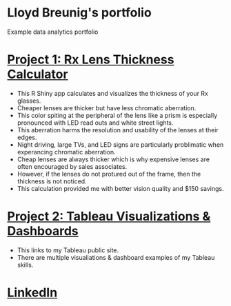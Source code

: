# Lloyd Breunig's portfolio
Example data analytics portfolio

# [Project 1: Rx Lens Thickness Calculator](https.//github.com/TEMPORARY-PLACEHOLDER)
* This R Shiny app calculates and visualizes the thickness of your Rx glasses. 
* Cheaper lenses are thicker but have less chromatic aberration. 
* This color spiting at the peripheral of the lens like a prism is especially pronounced with LED read outs and white street lights.
* This aberration harms the resolution and usability of the lenses at their edges.
* Night driving, large TVs, and LED signs are particularly problimatic when experancing chromatic aberration.
* Cheap lenses are always thicker which is why expensive lenses are often encouraged by sales associates.
* However, if the lenses do not protured out of the frame, then the thickness is not noticed. 
* This calculation provided me with better vision quality and $150 savings.


# [Project 2: Tableau Visualizations & Dashboards](https://public.tableau.com/app/profile/lloyd.breunig#!/?newProfile=&activeTab=0)
* This links to my Tableau public site.
* There are multiple visualiations & dashboard examples of my Tableau skills.

# [LinkedIn](https://www.linkedin.com/in/lloyd-b-48bb95148/)
